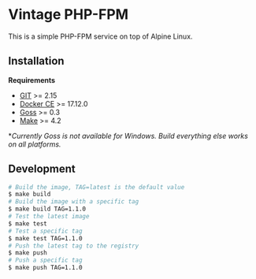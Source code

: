 # Vintage PHP-FPM

This is a simple PHP-FPM service on top of Alpine Linux.

## Installation

**Requirements**
- [GIT](https://git-scm.com/) >= 2.15
- [Docker CE](https://www.docker.com/) >= 17.12.0
- [Goss](https://github.com/aelsabbahy/goss) >= 0.3
- [Make](https://www.gnu.org/software/make/) >= 4.2

**Currently Goss is not available for Windows. Build everything else works on all platforms.*

## Development
```sh
# Build the image, TAG=latest is the default value
$ make build
# Build the image with a specific tag
$ make build TAG=1.1.0
# Test the latest image
$ make test
# Test a specific tag
$ make test TAG=1.1.0
# Push the latest tag to the registry
$ make push
# Push a specific tag
$ make push TAG=1.1.0
```
